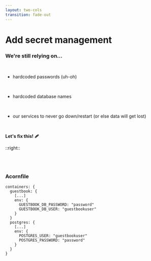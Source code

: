 ```yaml
---
layout: two-cols
transition: fade-out
---
```


# Add secret management

### We're still relying on...

<br />

- hardcoded passwords (uh-oh)

<br />

- hardcoded database names

<br />

- our services to never go down/restart (or else data will get lost)

<br />

**Let's fix this! 🩹**

::right::

<br />

<br />

### Acornfile

```cue {monaco} {height:'350px'}
containers: {
  guestbook: {
    [...]
    env: {
      GUESTBOOK_DB_PASSWORD: "password"
      GUESTBOOK_DB_USER: "guestbookuser"
    }
  }
  postgres: {
    [...]
    env: {
      POSTGRES_USER: "guestbookuser"
      POSTGRES_PASSWORD: "password"
    }
  }
}
```